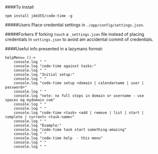 ####To Install

    npm install j4m355/code-time -g


#####Users
Place credential settings in ``./app/config/settings.json``.

#####Forkers
If forking ``touch`` a ``_settings.json`` file instead of placing credentials in ``settings.json`` to avoid am accidental commit of credentials.

####Useful info presented in a lazymans format:

	helpMenu= ()->
	    console.log " "          
	    console.log "code-time against tasks:"
	    console.log " " 
	    console.log "Initial setup:"
	    console.log " " 
	    console.log "code-time setup <domain | calendarname | user | password>"
	    console.log " "
	    console.log "note: no full stops in domain or username - use spaces eg mydomain com"
	    console.log " "
	    console.log " "
	    console.log "code-time <task> <add | remove | list | start | complete | current> <task-name>"
	    console.log " "
	    console.log "Example:"
	    console.log "code-time task start something-amazing"
	    console.log " "
	    console.log "code-time help  - this menu"
	    console.log " "
	    console.log " "

